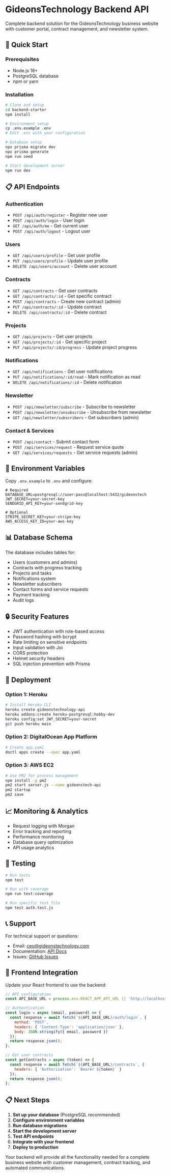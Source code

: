 # GideonsTechnology Backend API

Complete backend solution for the GideonsTechnology business website with customer portal, contract management, and newsletter system.

## 🚀 Quick Start

### Prerequisites
- Node.js 18+ 
- PostgreSQL database
- npm or yarn

### Installation

```bash
# Clone and setup
cd backend-starter
npm install

# Environment setup
cp .env.example .env
# Edit .env with your configuration

# Database setup
npx prisma migrate dev
npx prisma generate
npm run seed

# Start development server
npm run dev
```

## 📋 API Endpoints

### Authentication
- `POST /api/auth/register` - Register new user
- `POST /api/auth/login` - User login
- `GET /api/auth/me` - Get current user
- `POST /api/auth/logout` - Logout user

### Users
- `GET /api/users/profile` - Get user profile
- `PUT /api/users/profile` - Update user profile
- `DELETE /api/users/account` - Delete user account

### Contracts
- `GET /api/contracts` - Get user contracts
- `GET /api/contracts/:id` - Get specific contract
- `POST /api/contracts` - Create new contract (admin)
- `PUT /api/contracts/:id` - Update contract
- `DELETE /api/contracts/:id` - Delete contract

### Projects
- `GET /api/projects` - Get user projects
- `GET /api/projects/:id` - Get specific project
- `PUT /api/projects/:id/progress` - Update project progress

### Notifications
- `GET /api/notifications` - Get user notifications
- `PUT /api/notifications/:id/read` - Mark notification as read
- `DELETE /api/notifications/:id` - Delete notification

### Newsletter
- `POST /api/newsletter/subscribe` - Subscribe to newsletter
- `POST /api/newsletter/unsubscribe` - Unsubscribe from newsletter
- `GET /api/newsletter/subscribers` - Get subscribers (admin)

### Contact & Services
- `POST /api/contact` - Submit contact form
- `POST /api/services/request` - Request service quote
- `GET /api/services/requests` - Get service requests (admin)

## 🔧 Environment Variables

Copy `.env.example` to `.env` and configure:

```env
# Required
DATABASE_URL=postgresql://user:pass@localhost:5432/gideonstech
JWT_SECRET=your-secret-key
SENDGRID_API_KEY=your-sendgrid-key

# Optional
STRIPE_SECRET_KEY=your-stripe-key
AWS_ACCESS_KEY_ID=your-aws-key
```

## 📊 Database Schema

The database includes tables for:
- Users (customers and admins)
- Contracts with progress tracking
- Projects and tasks
- Notifications system
- Newsletter subscribers
- Contact forms and service requests
- Payment tracking
- Audit logs

## 🔒 Security Features

- JWT authentication with role-based access
- Password hashing with bcrypt
- Rate limiting on sensitive endpoints
- Input validation with Joi
- CORS protection
- Helmet security headers
- SQL injection prevention with Prisma

## 🚀 Deployment

### Option 1: Heroku
```bash
# Install Heroku CLI
heroku create gideonstechnology-api
heroku addons:create heroku-postgresql:hobby-dev
heroku config:set JWT_SECRET=your-secret
git push heroku main
```

### Option 2: DigitalOcean App Platform
```bash
# Create app.yaml
doctl apps create --spec app.yaml
```

### Option 3: AWS EC2
```bash
# Use PM2 for process management
npm install -g pm2
pm2 start server.js --name gideonstech-api
pm2 startup
pm2 save
```

## 📈 Monitoring & Analytics

- Request logging with Morgan
- Error tracking and reporting
- Performance monitoring
- Database query optimization
- API usage analytics

## 🧪 Testing

```bash
# Run tests
npm test

# Run with coverage
npm run test:coverage

# Run specific test file
npm test auth.test.js
```

## 📞 Support

For technical support or questions:
- Email: ceo@gideonstechnology.com
- Documentation: [API Docs](https://api.gideonstechnology.com/docs)
- Issues: [GitHub Issues](https://github.com/GIDEONSTECHNOLOGYLTD/backend/issues)

## 🔄 Frontend Integration

Update your React frontend to use the backend:

```javascript
// API configuration
const API_BASE_URL = process.env.REACT_APP_API_URL || 'http://localhost:5000/api';

// Authentication
const login = async (email, password) => {
  const response = await fetch(`${API_BASE_URL}/auth/login`, {
    method: 'POST',
    headers: { 'Content-Type': 'application/json' },
    body: JSON.stringify({ email, password })
  });
  return response.json();
};

// Get user contracts
const getContracts = async (token) => {
  const response = await fetch(`${API_BASE_URL}/contracts`, {
    headers: { 'Authorization': `Bearer ${token}` }
  });
  return response.json();
};
```

## 📋 Next Steps

1. **Set up your database** (PostgreSQL recommended)
2. **Configure environment variables**
3. **Run database migrations**
4. **Start the development server**
5. **Test API endpoints**
6. **Integrate with your frontend**
7. **Deploy to production**

Your backend will provide all the functionality needed for a complete business website with customer management, contract tracking, and automated communications.
